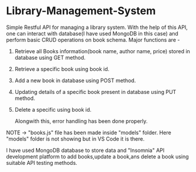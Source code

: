 # Library-Management-System
Simple Restful API for managing a library system.
With the help of this API, one can interact with database(I have used MongoDB in this case) and perform basic CRUD operations on book schema.
Major functions are - 
1. Retrieve all Books information(book name, author name, price) stored in database using GET method.
2. Retrieve a specific book using book id.
3. Add a new book in database using POST method.
4. Updating details of a specific book present in database using PUT method.
5. Delete a specific using book id.

   Alongwith this, error handling has been done properly.

NOTE -> "books.js" file has been made inside "models" folder. Here "models" folder is not showing but in VS Code it is there.

I have used MongoDB database to store data and "Insomnia" API development platform to add books,update a book,ans delete a book using suitable API testing methods.
